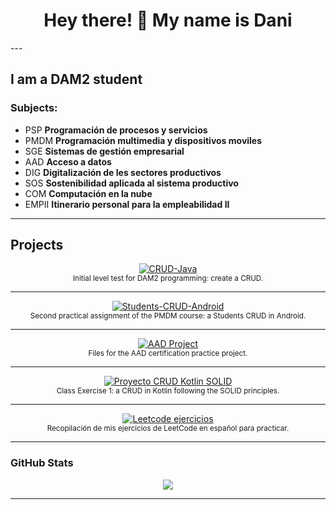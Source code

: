 <h1 align="center">Hey there! 👋 My name is Dani</h1>
---

I am a DAM2 student
---

### Subjects:

- PSP **Programación de procesos y servicios**
- PMDM **Programación multimedia y dispositivos moviles**
- SGE **Sistemas de gestión empresarial**
- AAD **Acceso a datos**
- DIG **Digitalización de les sectores productivos**
- SOS **Sostenibilidad aplicada al sistema productivo**
- COM **Computación en la nube**
- EMPII **Itinerario personal para la empleabilidad II**

---
## Projects  

<p align="center">
  <!-- CRUD-Java -->
  <a href="https://github.com/danilop418/CRUD-Java">
    <img src="https://img.shields.io/badge/CRUD--Java-blue?style=for-the-badge" alt="CRUD-Java">
  </a><br>
  <sub>Initial level test for DAM2 programming: create a CRUD.</sub>
</p>

---

<p align="center">
  <!-- Students-CRUD-Android -->
  <a href="https://github.com/danilop418/Students-CRUD-Android">
    <img src="https://img.shields.io/badge/Students--CRUD--Android%20|%20Workout%20Tracker-green?style=for-the-badge" alt="Students-CRUD-Android">
  </a><br>
  <sub>Second practical assignment of the PMDM course: a Students CRUD in Android.</sub>
</p>

---

<p align="center">
  <!-- AAD -->
  <a href="https://github.com/danilop418/PokeIA">
    <img src="https://img.shields.io/badge/AAD%20|%20Workout%20Tracker-green?style=for-the-badge" alt="AAD Project">
  </a><br>
  <sub>Files for the AAD certification practice project.</sub>
</p>

---

<p align="center">
  <!-- Proyecto-CRUD-Kotlin-Gradle-Principios-Solid -->
  <a href="https://github.com/danilop418/Proyecto-CRUD-Kotlin-Gradle-Principios-Solid">
    <img src="https://img.shields.io/badge/Proyecto--CRUD--Kotlin--Gradle--SOLID-orange?style=for-the-badge" alt="Proyecto CRUD Kotlin SOLID">
  </a><br>
  <sub>Class Exercise 1: a CRUD in Kotlin following the SOLID principles.</sub>
</p>

---

<p align="center">
  <!-- Leetcode_ejercicios -->
  <a href="https://github.com/danilop418/Leetcode_ejercicios">
    <img src="https://img.shields.io/badge/Leetcode%20Ejercicios-yellow?style=for-the-badge" alt="Leetcode ejercicios">
  </a><br>
  <sub>Recopilación de mis ejercicios de LeetCode en español para practicar.</sub>
</p>

---

### GitHub Stats

<p align="center">
  <img src="https://github-readme-stats.vercel.app/api/top-langs/?username=danilop418&layout=compact&theme=dracula&cache_bust=20250720" />
</p>

---
